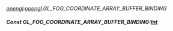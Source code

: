 _[opengl](../../modules/opengl/opengl-module.md):[opengl](../../modules/opengl/opengl-module.md).GL\_FOG\_COORDINATE\_ARRAY\_BUFFER\_BINDING_
##### Const GL\_FOG\_COORDINATE\_ARRAY\_BUFFER\_BINDING:[Int](../../modules/wonkey/wonkey-types-int.md)
